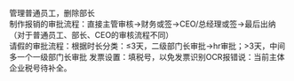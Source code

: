 管理普通员工，删除部长<br>
制作报销的审批流程：直接主管审核->财务或签->CEO/总经理或签->最后出纳（对于普通员工、部长、CEO的审核流程不同）<br>
请假的审批流程：根据时长分类：≤3天，二级部门长审批->hr审批；>3天，中间多一个一级部门长审批
发票设置：填税号，以免发票识别OCR报错说：当前主体企业税号待补全。
